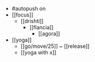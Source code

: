 - #autopush on
- [[focus]]
  - [[drishti]]
    - [[flancia]]
      - [[agora]]
- [[yoga]]
  - [[go/move/25]] ~ [[release]]
  - [[yoga with x]]

